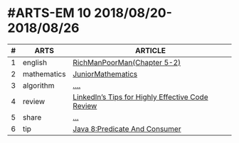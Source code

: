 #ARTS-EM 10 2018/08/20-2018/08/26
=================================

| # | ARTS | ARTICLE |
|---| ----- | ---------- |
|1|english|[RichManPoorMan(Chapter 5-2)](../english/RichManPoorMan/week10_Chapter%205-2.md)|
|2|mathematics|[JuniorMathematics](../mathematics/week10-7年级下.md)|
|3|algorithm|[....](../algorithm/)|
|4|review|[LinkedIn’s Tips for Highly Effective Code Review](../review/Week10_LinkedIn’s-Tips-for-Highly-Effective-Code-Review.md)|
|5|share|[...](../share/c_programing_language/)|
|6|tip|[Java 8:Predicate And Consumer](../tip/Java8-PredicateAndConsumer.md)|


